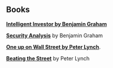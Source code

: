 ## Books

**[Intelligent Investor by Benjamin Graham](https://www.drvijaymalik.com/book-review-intelligent-investor-by/)** 

 [**Security Analysis**](https://amzn.to/3ibboGN) by Benjamin Graham

 **[One up on Wall Street by Peter Lynch](https://www.drvijaymalik.com/book-review-one-up-on-wall-street/)**.

[**Beating the Street**](https://amzn.to/2UQi6Zk) by Peter Lynch

